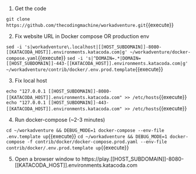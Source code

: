 1. Get the code

`git clone https://github.com/thecodingmachine/workadventure.git`{{execute}}

2. Fix website URL in Docker compose OR production env

`sed -i 's|workadventure\.localhost|[[HOST_SUBDOMAIN]]-8080-[[KATACODA_HOST]].environments.katacoda.com|g' ~/workadventure/docker-compose.yaml`{{execute}}
`sed -i 's|^DOMAIN=.*|DOMAIN=[[HOST_SUBDOMAIN]]-443-[[KATACODA_HOST]].environments.katacoda.com|g' ~/workadventure/contrib/docker/.env.prod.template`{{execute}}

3. Fix local host

`echo "127.0.0.1 [[HOST_SUBDOMAIN]]-8080-[[KATACODA_HOST]].environments.katacoda.com" >> /etc/hosts`{{execute}}
`echo "127.0.0.1 [[HOST_SUBDOMAIN]]-443-[[KATACODA_HOST]].environments.katacoda.com" >> /etc/hosts`{{execute}}

4. Run docker-compose (~2-3 minutes)

`cd ~/workadventure && DEBUG_MODE=1 docker-compose --env-file .env.template up`{{execute}}
`cd ~/workadventure && DEBUG_MODE=1 docker-compose -f contrib/docker/docker-compose.prod.yaml --env-file contrib/docker/.env.prod.template up`{{execute}}

5. Open a browser window to https://play.[[HOST_SUBDOMAIN]]-8080-[[KATACODA_HOST]].environments.katacoda.com

